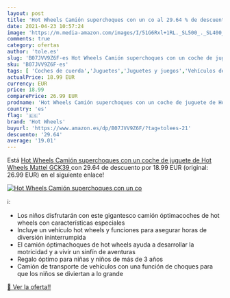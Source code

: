 ```yaml
---
layout: post
title: 'Hot Wheels Camión superchoques con un co al 29.64 % de descuento'
date: 2021-04-23 10:57:24
image: 'https://m.media-amazon.com/images/I/51G6Rxl+1RL._SL500_._SL400_.jpg'
comments: true
category: ofertas
author: 'tole.es'
slug: 'B07JVV9Z6F-es Hot Wheels Camión superchoques con un coche de juguete de...'
sku: 'B07JVV9Z6F-es'
tags: [ 'Coches de cuerda','Juguetes','Juguetes y juegos','Vehículos de juguete para niños','hot wheels','mattel', ]
actualPrice: 18.99 EUR
currency: EUR
price: 18.99
comparePrice: 26.99 EUR
prodname: 'Hot Wheels Camión superchoques con un coche de juguete de Hot Wheels  Mattel GCK39 '
country: 'es'
flag: '🇪🇸'
brand: 'Hot Wheels'
buyurl: 'https://www.amazon.es/dp/B07JVV9Z6F/?tag=tolees-21'
descuento: '29.64'
average: '19.01'
---
```


Está [Hot Wheels Camión superchoques con un coche de juguete de Hot Wheels  Mattel GCK39 ](https://www.amazon.es/dp/B07JVV9Z6F/?tag=tolees-21) con 29.64 de descuento por 18.99 EUR (original: 26.99 EUR) en el siguiente enlace!

[![Hot Wheels Camión superchoques con un co](https://m.media-amazon.com/images/I/51G6Rxl+1RL._SL500_._SL400_.jpg)](https://www.amazon.es/dp/B07JVV9Z6F/?tag=tolees-21)

ℹ️:

- Los niños disfrutarán con este gigantesco camión óptimacoches de hot wheels con características especiales
- Incluye un vehículo hot wheels y funciones para asegurar horas de diversión ininterrumpida
- El camión óptimachoques de hot wheels ayuda a desarrollar la motricidad y a vivir un sinfín de aventuras
- Regalo óptimo para niñas y niños de más de 3 años
- Camión de transporte de vehículos con una función de choques para que los niños se diviertan a lo grande

[🛒 Ver la oferta!!](https://www.amazon.es/dp/B07JVV9Z6F/?tag=tolees-21)
